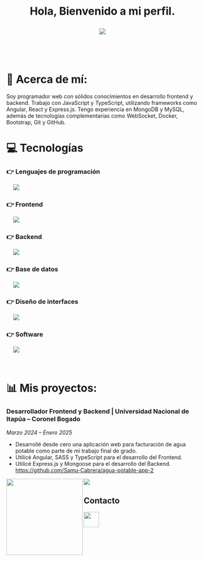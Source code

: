 
<h1 align="center"><b>Hola, Bienvenido a mi perfil. </b>
<p align="center">
  <a href="https://github.com/"><img src="https://readme-typing-svg.herokuapp.com?font=Consolas&color=cyan&size=25&center=true&vCenter=true&width=800&height=60&lines=Soy+programador+web+...&hearts;++;Utilizo+tecnologías+como+Angular,+React+y+Express.js.;Para+crear+aplicaciones+modernas.;Estudié+Lic.+En+Informática+Empresarial.;En+la+facultad+de+ciencias+y+tecnología.;En+la+Universidad+Nacional+de+Itapúa."></a>
</p>

<br>

# 💫 Acerca de mí:
Soy programador web con sólidos conocimientos en desarrollo frontend y backend. Trabajo con 
JavaScript y TypeScript, utilizando frameworks como Angular, React y Express.js. Tengo experiencia 
en MongoDB y MySQL, además de tecnologías complementarias como WebSocket, Docker, 
Bootstrap, Git y GitHub.

# 💻 Tecnologías

### 👉 Lenguajes de programación
<p align="left">
  &emsp;
    <a href="#">
      <img src="https://skillicons.dev/icons?i=js,ts,c,cs" />
    </a>
 </p>

### 👉 Frontend
<p align="left">
  &emsp;
    <a href="https://skillicons.dev">
      <img src="https://skillicons.dev/icons?i=angular,react,html,css,sass,bootstrap,tailwind" />
    </a>
 </p>

 ### 👉 Backend
<p align="left">
  &emsp;
    <a href="https://skillicons.dev">
      <img src="https://skillicons.dev/icons?i=nodejs,express,net" />
    </a>
 </p>

 ### 👉 Base de datos
<p align="left">
  &emsp;
    <a href="https://skillicons.dev">
      <img src="https://skillicons.dev/icons?i=mongodb,mysql" />
    </a>
 </p>
  
### 👉 Diseño de interfaces
<p align="left">
  &emsp;
  	<a href="https://skillicons.dev">
      <img src="https://skillicons.dev/icons?i=figma" />
    </a>
 </p>

 ### 👉 Software
<p>
  &emsp;
    <a href="https://skillicons.dev">
      <img src="https://skillicons.dev/icons?i=windows,linux" />
    </a>
</p>

<br/>

# 📊 Mis proyectos:
### Desarrollador Frontend y Backend | Universidad Nacional de Itapúa – Coronel Bogado
*Marzo 2024 – Enero 2025*  
- Desarrollé desde cero una aplicación web para facturación de agua potable como parte de mi trabajo final de grado.  
- Utilicé Angular, SASS y TypeScript para el desarrollo del Frontend.  
- Utilicé Express.js y Mongoose para el desarrollo del Backend.<br>
https://github.com/Samu-Cabrera/agua-potable-app-2
<p>
  <img align="left"
    src="https://res.cloudinary.com/die4hw70e/image/upload/v1741299904/samples/samu/Screenshot_20240715_051705-removebg-preview_hhmm21.png"
     width="200"/>
  <img aling="center" src="https://res.cloudinary.com/die4hw70e/image/upload/v1741300404/samples/samu/Lista_de_usuarios-removebg-preview_cb5gwe.png"></img>
</p>


## Contacto
<a href="www.linkedin.com/samu-cabrera" target="_blank">
    <img src="https://cdn.jsdelivr.net/gh/devicons/devicon/icons/linkedin/linkedin-original.svg" width="40px" />
</a>

